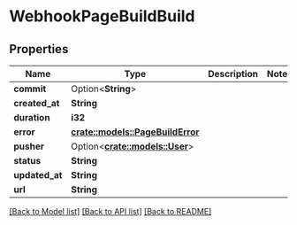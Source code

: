 # WebhookPageBuildBuild

## Properties

Name | Type | Description | Notes
------------ | ------------- | ------------- | -------------
**commit** | Option<**String**> |  | 
**created_at** | **String** |  | 
**duration** | **i32** |  | 
**error** | [**crate::models::PageBuildError**](page_build_error.md) |  | 
**pusher** | Option<[**crate::models::User**](User.md)> |  | 
**status** | **String** |  | 
**updated_at** | **String** |  | 
**url** | **String** |  | 

[[Back to Model list]](../README.md#documentation-for-models) [[Back to API list]](../README.md#documentation-for-api-endpoints) [[Back to README]](../README.md)


